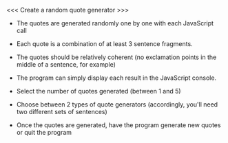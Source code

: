 <<< Create a random quote generator >>>


- The quotes are generated randomly one by one with each JavaScript call

- Each quote is a combination of at least 3 sentence fragments.

- The quotes should be relatively coherent (no exclamation points in the middle of a sentence, for example)

- The program can simply display each result in the JavaScript console.

- Select the number of quotes generated (between 1 and 5)

- Choose between 2 types of quote generators (accordingly, you'll need two different sets of sentences)

- Once the quotes are generated, have the program generate new quotes or quit the program

